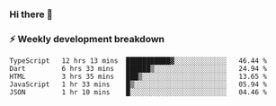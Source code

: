 ### Hi there 👋

### ⚡ Weekly development breakdown
<!--START_SECTION:waka-->
```text
TypeScript   12 hrs 13 mins  ███████████▓░░░░░░░░░░░░░   46.44 % 
Dart         6 hrs 33 mins   ██████▒░░░░░░░░░░░░░░░░░░   24.94 % 
HTML         3 hrs 35 mins   ███▒░░░░░░░░░░░░░░░░░░░░░   13.65 % 
JavaScript   1 hr 33 mins    █▒░░░░░░░░░░░░░░░░░░░░░░░   05.94 % 
JSON         1 hr 10 mins    █░░░░░░░░░░░░░░░░░░░░░░░░   04.46 % 
```
<!--END_SECTION:waka-->
<!--
**MarceloWis/MarceloWis** is a ✨ _special_ ✨ repository because its `README.md` (this file) appears on your GitHub profile.

Here are some ideas to get you started:

- 🔭 I’m currently working on ...
- 🌱 I’m currently learning ...
- 👯 I’m looking to collaborate on ...
- 🤔 I’m looking for help with ...
- 💬 Ask me about ...
- 📫 How to reach me: ...
- 😄 Pronouns: ...
- ⚡ Fun fact: ...
-->
